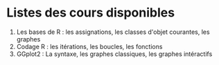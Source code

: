 # Listes des cours disponibles

 1. Les bases de R : les assignations, les classes d'objet courantes, les graphes
 2. Codage R : les itérations, les boucles, les fonctions
 3. GGplot2 : La syntaxe, les graphes classiques, les graphes intéractifs
